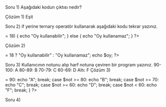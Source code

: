 Soru 1) Aşağıdaki kodun çıktısı nedir?
<?php
$a = 10;
if ($a == "10") {
    echo "Eşit";
} else {
    echo "Değil";
}
?>
Çözüm 1) Eşit

Soru 2) if yerine ternary operatör kullanarak aşağıdaki kodu tekrar yazınız.
<?php
$yas = 18;
if ($yas >= 18) {
    echo "Oy kullanabilir";
} else {
    echo "Oy kullanamaz";
}
?>
Çözüm 2)
<?php
$yas = 18;
$oy = $yas >= 18 ? "Oy kullanabilir" : "Oy kullanamaz";
echo $oy;
?>

Soru 3) Kullanıcının notunu alıp harf notuna çeviren bir program yazınız.
90-100: A
80-89: B
70-79: C
60-69: D
Altı: F
Çözüm 3)
<?php
$not = 77;
echo $not." notunuzun harf notu: ";
switch ($not) {
    case $not >= 90:
        echo "A";
        break;
    case $not >= 80:
        echo "B";
        break;
    case $not >= 70:
        echo "C";
        break;
    case $not >= 60:
        echo "D";
        break;
    case $not < 60:
        echo "F";
        break;
}
?>

Soru 4)


